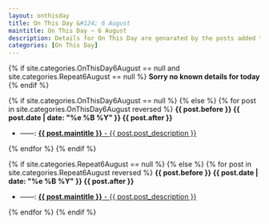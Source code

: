 ```yaml
---
layout: onthisday
title: On This Day &#124; 6 August
maintitle: On This Day — 6 August
description: Details for On This Day are genarated by the posts added to the website so the content is subject to changes/updates over time.
categories: [On This Day]
---
```


{% if site.categories.OnThisDay6August == null and site.categories.Repeat6August == null %}
<strong>Sorry no known details for today</strong>
{% endif %}

{% if site.categories.OnThisDay6August == null %}
{% else %}
{% for post in site.categories.OnThisDay6August reversed %}
<strong>{{ post.before }} {{ post.date | date: "%e %B %Y" }} {{ post.after }}</strong>
<ul>
<li> ——: <a href="{{ post.url }}"><strong>{{ post.maintitle }}</strong> - {{ post.post_description }}</a></li>
</ul>
{% endfor %}
{% endif %}

{% if site.categories.Repeat6August == null %}
{% else %}
{% for post in site.categories.Repeat6August reversed %}
<strong>{{ post.before }} {{ post.date | date: "%e %B %Y" }} {{ post.after }}</strong>
<ul>
<li> ——: <a href="{{ post.url }}"><strong>{{ post.maintitle }}</strong> - {{ post.post_description }}</a></li>
</ul>
{% endfor %}
{% endif %}
